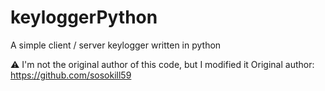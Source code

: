 # keyloggerPython
A simple client / server keylogger written in python

⚠️ I'm not the original author of this code, but I modified it 
Original author: https://github.com/sosokill59
